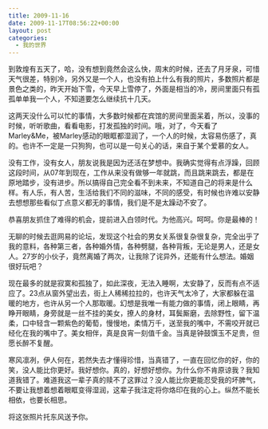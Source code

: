 ```yaml
---
title: 2009-11-16
date: 2009-11-17T08:56:22+00:00
layout: post
categories:
  - 我的世界
---
```


到敦煌有五天了，哈，没有想到竟然会这么快，周末的时候，还去了月牙泉，可惜天气很差，特别冷，另外又是一个人，也没有拍上什么有我的照片，多数照片都是景色之类的，昨天开始下雪，今天早上雪停了，外面是相当的冷，房间里面只有孤孤单单我一个人，不知道要怎么继续抗十几天。

这两天没什么可以忙的事情，大多数时候都在宾馆的房间里面呆着，所以，没事的时候，听听歌曲，看看电影，打发孤独的时间。哦，对了，今天看了Marley&Me，被Marley感动的眼眶都湿润了，一个人的时候，太容易伤感了，真的。也许不一定是一只狗狗，也可以是一句关心的话，来自于某个爱慕的女人。

没有工作，没有女人，朋友说我是因为还活在梦想中。我确实觉得有点浮躁，回顾这段时间，从07年到现在，工作从来没有做够一年就跳，而且跳来跳去，都是在原地踏步，没有进步。所以搞得自己完全看不到未来，不知道自己的将来是什么样。有人乐，有人苦，生活给我们不同的滋味，不同的感受，有时候也许难以安静去想想那些看似丁点意义都无的事情，我们是不是太躁动不安了。

恭喜朋友抓住了难得的机会，提前进入白领时代。为他高兴。呵呵。你是最棒的！
<!--more-->
无聊的时候去逛网易的论坛，发现这个社会的男女关系很复杂很复杂，完全出乎了我的意料，各种第三者，各种婚外情，各种劈腿，各种背叛，无论是男人，还是女人。27岁的小伙子，竟然离婚了两次，让我除了诧异外，还能有什么想法。婚姻很好玩吧？

现在最多的就是寂寞和孤独了，如此深夜，无法入睡啊，太安静了，反而有点不适应了。23点从窗外望出去，街上人稀稀拉拉的，也许天气太冷了，大家都躲在温暖的地方，也许从另一个人那取暖。幻想是我唯一有能力做的事情，闭上眼睛，再睁开眼睛，身旁就是一丝不挂的美女，撩人的身材，耳鬓厮磨，去除野性，留下温柔，口中轻含一颗紫色的葡萄，慢慢地，柔情万千，送至我的嘴中，不需咬开就已经化在我的嘴中了。美女相伴，真是良宵一刻值千金。当真是钟鼓馔玉不足贵，但愿长醉不复醒。

寒风凛冽，伊人何在，若然失去才懂得珍惜，当真错了，一直在回忆你的好，你的笑，没人能比你更好。我好想你。真的，好想好想你。为什么你不肯原谅我？我知道我错了。难道我这一辈子真的赎不了这罪过？没人能比你更能忍受我的坏脾气，不要让我想着想着眼眶变得湿润，这辈子我注定将你烙印在我的心上。纵然不能长相依，也要长相思。

将这张照片托东风送予你。

